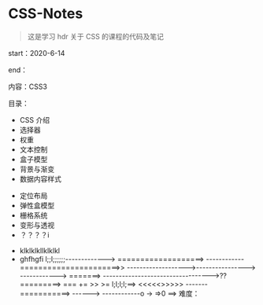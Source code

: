 # CSS-Notes

> 这是学习 hdr 关于 CSS 的课程的代码及笔记

start：2020-6-14

end：

内容：CSS3

目录：

- CSS 介绍
- 选择器
- 权重
- 文本控制
- 盒子模型
- 背景与渐变
- 数据内容样式

* 定位布局
* 弹性盒模型
* 栅格系统
* 变形与透视
* ？？？？i

- klklklkllklklkl
- ghfhgfi
  l;;l;;;;;;-------------> ===================>
  ------------======================>>
  ------------------->---------------->
  ------------>
  =======>
  ---------------------------------->??
  =========> === += >> >=
  l;l;l;l;==>
  <<<<<>>>>>
  -------===========>
  ------>
  ------------o
  ->
  =>0
  ==>
  难度：
